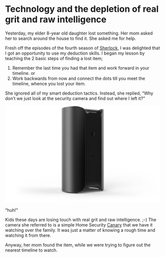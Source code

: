 # Technology and the depletion of real grit and raw intelligence

Yesterday, my elder 8-year old daughter lost something. Her mom asked her to search around the house to find it. She asked me for help.

Fresh off the episodes of the fourth season of [Sherlock](http://www.imdb.com/title/tt1475582/), I was delighted that I got an opportunity to use my deduction skills. I began my lesson by teaching the 2 basic steps of finding a lost item;

1. Remember the last time you had that item and work forward in your timeline. or
2. Work backwards from now and connect the dots till you meet the timeline, whence you lost your item.

She ignored all of my smart deduction tactics. Instead, she replied, “Why don’t we just look at the security camera and find out where I left it?”

![Canary](/static/img/2017/canary-camera.jpg "Canary Security Camera")

“huh!”

Kids these days are losing touch with real grit and raw intelligence. ;-)
The camera she referred to is a simple Home Security [Canary](https://canary.is/) that we have it watching over the family. It was just a matter of knowing a rough time and watching it from there.

Anyway, her mom found the item, while we were trying to figure out the nearest timeline to watch.
